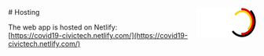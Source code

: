 <img align="right" width="120" height="60" src="/images/logo_wirvsvirus.png">
# Hosting

The web app is hosted on Netlify:  
[https://covid19-civictech.netlify.com/](https://covid19-civictech.netlify.com/)
